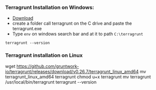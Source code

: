 ### Terragrunt Installation on Windows:
* [Download](https://github.com/gruntwork-io/terragrunt/releases)
* create a folder call terragrunt on the C drive and paste the terragrunt.exe
* Type `env` on windows search bar and at it to path `C:\terragrunt`
```
terragrunt --version
```

### Terragrunt installation on Linux
wget https://github.com/gruntwork-io/terragrunt/releases/download/v0.26.7/terragrunt_linux_amd64
mv terragrunt_linux_amd64 terragrunt
chmod u+x terragrunt
mv terragrunt /usr/local/bin/terragrunt
terragrunt --version